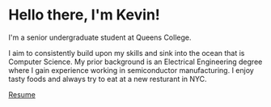 # Hello there, I'm Kevin!

I'm a senior undergraduate student at Queens College.

I aim to consistently build upon my skills and sink into the ocean that is Computer Science.
My prior background is an Electrical Engineering degree where I gain experience working in
semiconductor manufacturing. I enjoy tasty foods and always try to eat at a new resturant in NYC.

[Resume](/docs/resume_github.pdf)
